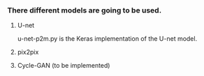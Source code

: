 ### There different models are going to be used.

1. U-net
   
    u-net-p2m.py is the Keras implementation of the U-net model.

2. pix2pix
3. Cycle-GAN (to be implemented)
